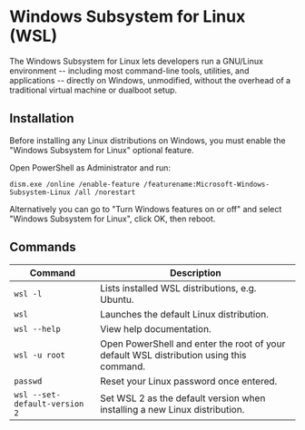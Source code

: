 # Windows Subsystem for Linux (WSL)

The Windows Subsystem for Linux lets developers run a GNU/Linux environment -- including most command-line tools, utilities, and applications -- directly on Windows, unmodified, without the overhead of a traditional virtual machine or dualboot setup.

## Installation

Before installing any Linux distributions on Windows, you must enable the "Windows Subsystem for Linux" optional feature.

Open PowerShell as Administrator and run:

`dism.exe /online /enable-feature /featurename:Microsoft-Windows-Subsystem-Linux /all /norestart`

Alternatively you can go to "Turn Windows features on or off" and select "Windows Subsystem for Linux", click OK, then reboot.

## Commands

Command | Description
------- | -----------
`wsl -l` | Lists installed WSL distributions, e.g. Ubuntu.
`wsl` | Launches the default Linux distribution.
`wsl --help` | View help documentation.
`wsl -u root` | Open PowerShell and enter the root of your default WSL distribution using this command.
`passwd` | Reset your Linux password once entered.
`wsl --set-default-version 2` | Set WSL 2 as the default version when installing a new Linux distribution.
